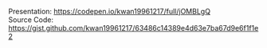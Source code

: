 Presentation: https://codepen.io/kwan19961217/full/jOMBLgQ  
Source Code: https://gist.github.com/kwan19961217/63486c14389e4d63e7ba67d9e6f1f1e2
